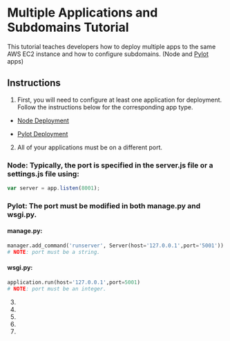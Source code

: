# Multiple Applications and Subdomains Tutorial


This tutorial teaches developers how to deploy multiple apps to the same AWS EC2 instance and how to configure subdomains. (Node and [Pylot](https://github.com/Ketul-Patel/Pylot/tree/development) apps)


## Instructions


1. First, you will need to configure at least one application for deployment. Follow the instructions below for the corresponding app type.

  * [Node Deployment](https://htmlpreview.github.io/?https://github.com/alex-wap/subdomains/blob/master/node_deploy.html)

  * [Pylot Deployment](https://htmlpreview.github.io/?https://github.com/alex-wap/subdomains/blob/master/pylot_deploy.html)

2. All of your applications must be on a different port.
### Node: Typically, the port is specified in the server.js file or a settings.js file using: 
```javascript
var server = app.listen(8001);
```
### Pylot: The port must be modified in both manage.py and wsgi.py.
#### manage.py:
```python
manager.add_command('runserver', Server(host='127.0.0.1',port='5001'))
# NOTE: port must be a string.
```  

#### wsgi.py: 
```python
application.run(host='127.0.0.1',port=5001)
# NOTE: port must be an integer.
```  


3.
4.
5.
6.
7.
